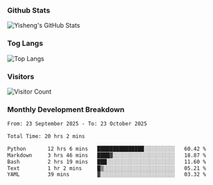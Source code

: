 ### Github Stats
![Yisheng's GitHub Stats](https://github-readme-stats-9qabuvhk1-gongyisheng.vercel.app/api?username=gongyisheng&count_private=true&show_icons=true)
### Tog Langs
![Top Langs](https://github-readme-stats-9qabuvhk1-gongyisheng.vercel.app/api/top-langs/?username=gongyisheng&layout=compact)
### Visitors
![Visitor Count](https://profile-counter.glitch.me/gongyisheng/count.svg)
### Monthly Development Breakdown
<!--START_SECTION:waka-->

```txt
From: 23 September 2025 - To: 23 October 2025

Total Time: 20 hrs 2 mins

Python       12 hrs 6 mins   ███████████████░░░░░░░░░░   60.42 %
Markdown     3 hrs 46 mins   ████▓░░░░░░░░░░░░░░░░░░░░   18.87 %
Bash         2 hrs 19 mins   ███░░░░░░░░░░░░░░░░░░░░░░   11.60 %
Text         1 hr 2 mins     █▒░░░░░░░░░░░░░░░░░░░░░░░   05.21 %
YAML         39 mins         ▓░░░░░░░░░░░░░░░░░░░░░░░░   03.32 %
```

<!--END_SECTION:waka-->

